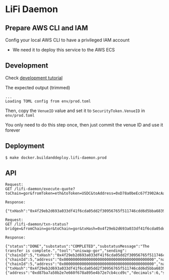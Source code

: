 # LiFi Daemon

## Prepare AWS CLI and IAM

Config your local AWS CLI to have a privileged IAM account
- We need it to deploy this service to the AWS ECS

## Development

Check [development tutorial](./README.dev.md)

The expected output (trimmed)
```
...
Loading TOML config from env/prod.toml
```

Then, copy the `VenueID` value and set it to `SecurityToken.VenueID` in `env/prod.toml`

You only need to do this step once, then just commit the venue ID and use it forever

## Deployment

```shell
$ make docker.buildanddeploy.lifi-daemon.prod
```

## API

```
Request:
GET /lifi-daemon/execute-quote?toChain=gor&fromToken=eth&toToken=USDC&toAddress=0xD78a0beEc67f3902AcAa0E784D9FbB942B2bAe6d&fromAmount=0.0002

Response:

{"txHash":"0x4f29eb2d693a033df41f6cda05dd2f30956765f511746cdd6d5bba68390afd71"}
```

```
Request:
GET /lifi-daemon/txn-status?bridge=&fromChain=gor&toChain=gor&txHash=0x4f29eb2d693a033df41f6cda05dd2f30956765f511746cdd6d5bba68390afd71

Response:

{"status":"DONE","substatus":"COMPLETED","substatusMessage":"The transfer is complete.","tool":"uniswap-gor","sending":{"chainId":5,"txHash":"0x4f29eb2d693a033df41f6cda05dd2f30956765f511746cdd6d5bba68390afd71","txLink":"https://goerli.etherscan.io/tx/0x4f29eb2d693a033df41f6cda05dd2f30956765f511746cdd6d5bba68390afd71","amount":"2000000000000","token":{"chainId":5,"address":"0x0000000000000000000000000000000000000000","name":"ETH","symbol":"ETH","decimals":18,"logoURI":"https://raw.githubusercontent.com/trustwallet/assets/master/blockchains/ethereum/assets/0xC02aaA39b223FE8D0A0e5C4F27eAD9083C756Cc2/logo.png","coinKey":"ETH"},"gasAmount":"524187000000000","gasPrice":"3000000000","gasUsed":"174729","gasToken":{"chainId":5,"address":"0x0000000000000000000000000000000000000000","name":"ETH","symbol":"ETH","decimals":18,"logoURI":"https://raw.githubusercontent.com/trustwallet/assets/master/blockchains/ethereum/assets/0xC02aaA39b223FE8D0A0e5C4F27eAD9083C756Cc2/logo.png","coinKey":"ETH"},"gasAmountUSD":"0.00"},"receiving":{"txHash":"0x4f29eb2d693a033df41f6cda05dd2f30956765f511746cdd6d5bba68390afd71","txLink":"https://goerli.etherscan.io/tx/0x4f29eb2d693a033df41f6cda05dd2f30956765f511746cdd6d5bba68390afd71","amount":"4763371109","token":{"address":"0xd87ba7a50b2e7e660f678a895e4b72e7cb4ccd9c","decimals":6,"symbol":"USDC","chainId":5,"coinKey":"USDC","name":"USDC","logoURI":"https://raw.githubusercontent.com/trustwallet/assets/master/blockchains/ethereum/assets/0xA0b86991c6218b36c1d19D4a2e9Eb0cE3606eB48/logo.png"},"chainId":5}}
```